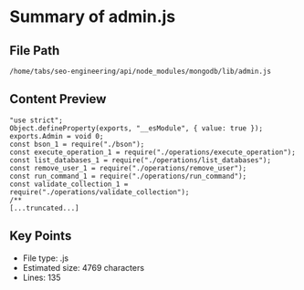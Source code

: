 # Summary of admin.js
  
## File Path
`/home/tabs/seo-engineering/api/node_modules/mongodb/lib/admin.js`

## Content Preview
```
"use strict";
Object.defineProperty(exports, "__esModule", { value: true });
exports.Admin = void 0;
const bson_1 = require("./bson");
const execute_operation_1 = require("./operations/execute_operation");
const list_databases_1 = require("./operations/list_databases");
const remove_user_1 = require("./operations/remove_user");
const run_command_1 = require("./operations/run_command");
const validate_collection_1 = require("./operations/validate_collection");
/**
[...truncated...]
```

## Key Points
- File type: .js
- Estimated size: 4769 characters
- Lines: 135
